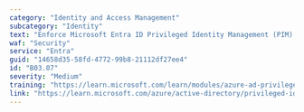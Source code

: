```yaml
---
category: "Identity and Access Management"
subcategory: "Identity"
text: "Enforce Microsoft Entra ID Privileged Identity Management (PIM) to establish zero standing access and least privilege."
waf: "Security"
service: "Entra"
guid: "14658d35-58fd-4772-99b8-21112df27ee4"
id: "B03.07"
severity: "Medium"
training: "https://learn.microsoft.com/learn/modules/azure-ad-privileged-identity-management/"
link: "https://learn.microsoft.com/azure/active-directory/privileged-identity-management/pim-configure"
---
```


